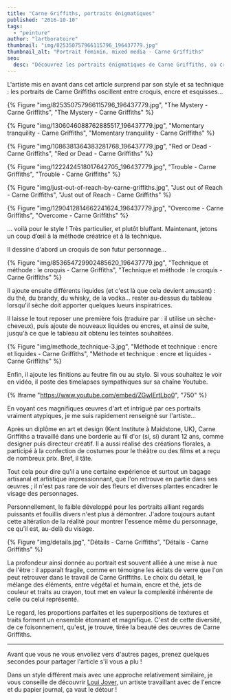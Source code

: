 ```yaml
---
title: "Carne Griffiths, portraits énigmatiques"
published: "2016-10-10"
tags: 
  - "peinture"
author: "lartboratoire"
thumbnail: "img/825350757966115796_196437779.jpg"
thumbnail_alt: "Portrait féminin, mixed media - Carne Griffiths"
seo:
  desc: "Découvrez les portraits énigmatiques de Carne Griffiths, où croquis et encre se mêlent à des teintes captivantes. Plongez dans son univers artistique unique!"
---
```


L'artiste mis en avant dans cet article surprend par son style et sa technique : les portraits de Carne Griffiths oscillent entre croquis, encre et esquisses... 

{% Figure "img/825350757966115796_196437779.jpg", "The Mystery - Carne Griffiths", "The Mystery - Carne Griffiths" %}

{% Figure "img/1306046088762885517_196437779.jpg", "Momentary tranquility - Carne Griffiths", "Momentary tranquility - Carne Griffiths" %}

{% Figure "img/1086381364383281768_196437779.jpg", "Red or Dead - Carne Griffiths", "Red or Dead - Carne Griffiths" %}

{% Figure "img/1222424518017642705_196437779.jpg", "Trouble - Carne Griffiths", "Trouble - Carne Griffiths" %}

{% Figure "img/just-out-of-reach-by-carne-griffiths.jpg", "Just out of Reach - Carne Griffiths", "Just out of Reach - Carne Griffiths" %}

{% Figure "img/1290412814662241624_196437779.jpg", "Overcome - Carne Griffiths", "Overcome - Carne Griffiths" %}

... voilà pour le style ! Très particulier, et plutôt bluffant. Maintenant, jetons un coup d’œil à la méthode créatrice et à la technique.

Il dessine d'abord un croquis de son futur personnage...

{% Figure "img/853654729902485620_196437779.jpg", "Technique et méthode : le croquis - Carne Griffiths", "Technique et méthode : le croquis - Carne Griffiths" %}

Il ajoute ensuite différents liquides (et c'est là que cela devient amusant) : du thé, du brandy, du whisky, de la vodka... rester au-dessus du tableau lorsqu'il sèche doit apporter quelques lueurs inspiratrices.

Il laisse le tout reposer une première fois (traduire par : il utilise un sèche-cheveux), puis ajoute de nouveaux liquides ou encres, et ainsi de suite, jusqu'à ce que le tableau ait obtenu les teintes souhaitées.

{% Figure "img/methode_technique-3.jpg", "Méthode et technique : encre et liquides - Carne Griffiths", "Méthode et technique : encre et liquides - Carne Griffiths" %}

Enfin, il ajoute les finitions au feutre fin ou au stylo. Si vous souhaitez le voir en vidéo, il poste des timelapses sympathiques sur sa chaîne Youtube.

{% Iframe "https://www.youtube.com/embed/ZGwIErtLbo0", "750" %}


En voyant ces magnifiques œuvres d'art et intrigué par ces portraits vraiment atypiques, je me suis rapidement renseigné sur l'artiste...

Après un diplôme en art et design (Kent Institute à Maidstone, UK), Carne Griffiths a travaillé dans une borderie au fil d'or (si, si) durant 12 ans, comme designer puis directeur créatif. Il a aussi réalisé des créations florales, a participé à la confection de costumes pour le théâtre ou des films et a reçu de nombreux prix. Bref, il tâte.

Tout cela pour dire qu'il a une certaine expérience et surtout un bagage artisanal et artistique impressionnant, que l'on retrouve en partie dans ses œuvres ; il n'est pas rare de voir des fleurs et diverses plantes encadrer le visage des personnages.

Personnellement, le faible développé pour les portraits alliant regards puissants et fouillis divers n'est plus à démontrer. J'adore toujours autant cette altération de la réalité pour montrer l'essence même du personnage, ce qu'il est, au-delà du visage.

{% Figure "img/details.jpg", "Détails - Carne Griffiths", "Détails - Carne Griffiths" %}

La profondeur ainsi donnée au portrait est souvent alliée à une mise à nue de l'être : il apparaît fragile, comme en témoigne les éclats de verre que l'on peut retrouver dans le travail de Carne Griffiths. Le choix du détail, le mélange des éléments, entre végétal et humain, encre et thé, jets de couleur et traits au crayon, tout met en valeur la complexité inhérente de celle ou celui représenté.

Le regard, les proportions parfaites et les superpositions de textures et traits forment un ensemble étonnant et magnifique. C'est de cette diversité, de ce foisonnement, qu'est, je trouve, tirée la beauté des œuvres de Carne Griffiths.

* * *

Avant que vous ne vous envoliez vers d'autres pages, prenez quelques secondes pour partager l'article s'il vous a plu !

Dans un style différent mais avec une approche relativement similaire, je vous conseille de découvrir [Loui Jover](/loui-jover-silhouettes-papier-journal), un artiste travaillant avec de l'encre et du papier journal, ça vaut le détour !
